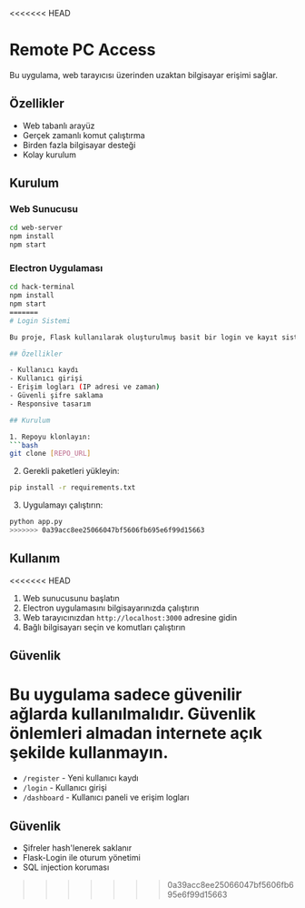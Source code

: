 <<<<<<< HEAD
# Remote PC Access

Bu uygulama, web tarayıcısı üzerinden uzaktan bilgisayar erişimi sağlar.

## Özellikler

- Web tabanlı arayüz
- Gerçek zamanlı komut çalıştırma
- Birden fazla bilgisayar desteği
- Kolay kurulum

## Kurulum

### Web Sunucusu

```bash
cd web-server
npm install
npm start
```

### Electron Uygulaması

```bash
cd hack-terminal
npm install
npm start
=======
# Login Sistemi

Bu proje, Flask kullanılarak oluşturulmuş basit bir login ve kayıt sistemi içerir. Sistem aynı zamanda uzaktan erişen kullanıcıların IP adreslerini ve erişim zamanlarını kaydeder.

## Özellikler

- Kullanıcı kaydı
- Kullanıcı girişi
- Erişim logları (IP adresi ve zaman)
- Güvenli şifre saklama
- Responsive tasarım

## Kurulum

1. Repoyu klonlayın:
```bash
git clone [REPO_URL]
```

2. Gerekli paketleri yükleyin:
```bash
pip install -r requirements.txt
```

3. Uygulamayı çalıştırın:
```bash
python app.py
>>>>>>> 0a39acc8ee25066047bf5606fb695e6f99d15663
```

## Kullanım

<<<<<<< HEAD
1. Web sunucusunu başlatın
2. Electron uygulamasını bilgisayarınızda çalıştırın
3. Web tarayıcınızdan `http://localhost:3000` adresine gidin
4. Bağlı bilgisayarı seçin ve komutları çalıştırın

## Güvenlik

Bu uygulama sadece güvenilir ağlarda kullanılmalıdır. Güvenlik önlemleri almadan internete açık şekilde kullanmayın.
=======
- `/register` - Yeni kullanıcı kaydı
- `/login` - Kullanıcı girişi
- `/dashboard` - Kullanıcı paneli ve erişim logları

## Güvenlik

- Şifreler hash'lenerek saklanır
- Flask-Login ile oturum yönetimi
- SQL injection koruması
>>>>>>> 0a39acc8ee25066047bf5606fb695e6f99d15663
